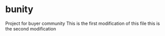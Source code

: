 # bunity
Project for buyer community
This is the first modification of this file
this is the second modification